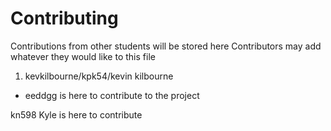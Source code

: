 # Contributing
Contributions from other students will be stored here
Contributors may add whatever they would like to this file


1. kevkilbourne/kpk54/kevin kilbourne

* eeddgg is here to contribute to the project

kn598 Kyle is here to contribute
